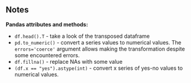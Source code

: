 ## Notes

**Pandas attributes and methods:** 

* `df.head().T` - take a look of the transposed dataframe 
* `pd.to_numeric()` - convert a series values to numerical values. The `errors='coerce'` argument allows making the transformation despite some encountered errors. 
* `df.fillna()` - replace NAs with some value 
* `(df.x == "yes").astype(int)` - convert x series of yes-no values to numerical values. 
